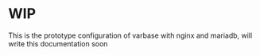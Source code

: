 # WIP 
This is the prototype configuration of varbase with nginx and mariadb,
will write this documentation soon
